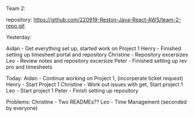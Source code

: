 Team 2:

repository: https://github.com/220919-Reston-Java-React-AWS/team-2-repo.git


 
Yesterday:

Aidan - Get everything set up, started work on Project 1
Henry - Finished setting up timesheet portal and repository
Christine - Repository excersizes
Leo - Review notes and repository excersize
Peter - Finished setting up rev pro and timesheets



Today:
Aidan - Continue working on Project 1, (incorperate ticket request)
Henry - Start Project 1
Christine - Work out issues with get, Start project 1
Leo - Start project 1
Peter - Finish setting up repository


Problems:
Christine - Two READMEs??
Leo - Time Management (seconded by everyone)





